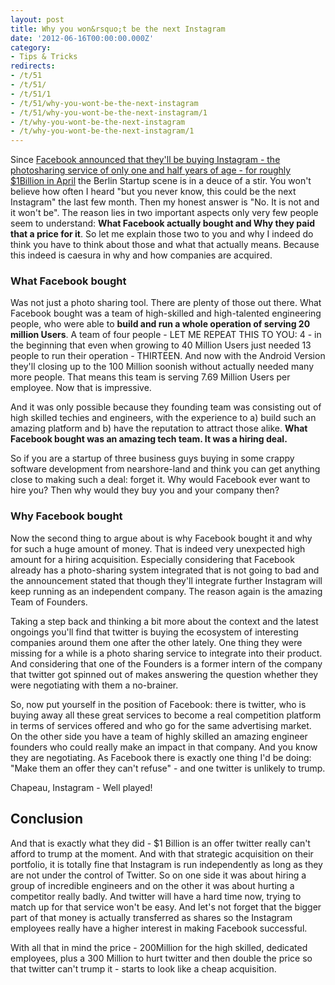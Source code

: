 ```yaml
---
layout: post
title: Why you won&rsquo;t be the next Instagram
date: '2012-06-16T00:00:00.000Z'
category:
- Tips & Tricks
redirects:
- /t/51
- /t/51/
- /t/51/1
- /t/51/why-you-wont-be-the-next-instagram
- /t/51/why-you-wont-be-the-next-instagram/1
- /t/why-you-wont-be-the-next-instagram
- /t/why-you-wont-be-the-next-instagram/1
---
```




Since [Facebook announced that they'll be buying Instagram - the photosharing service of only one and half years of age - for roughly $1Billion in April](http://newsroom.fb.com/News/321/Facebook-to-Acquire-Instagram) the Berlin Startup scene is in a deuce of a stir. You won't believe how often I heard "but you never know, this could be the next Instagram" the last few month. Then my honest answer is "No. It is not and it won't be". The reason lies in two important aspects only very few people seem to understand: **What Facebook actually bought and Why they paid that a price for it**. So let me explain those two to you and why I indeed do think you have to think about those and what that actually means. Because this indeed is caesura in why and how companies are acquired. 

### What Facebook bought

Was not just a photo sharing tool. There are plenty of those out there. What Facebook bought was a team of high-skilled and high-talented engineering people, who were able to **build and run a whole operation of serving 20 million Users**. A team of four people - LET ME REPEAT THIS TO YOU: 4 - in the beginning that even when growing to 40 Million Users just needed 13 people to run their operation - THIRTEEN. And now with the Android Version they'll closing up to the 100 Million soonish without actually needed many more people. That means this team is serving 7.69 Million Users per employee. Now that is impressive.

And it was only possible because they founding team was consisting out of high skilled techies and engineers, with the experience to a) build such an amazing platform and b) have the reputation to attract those alike. **What Facebook bought was an amazing tech team. It was a hiring deal.**

So if you are a startup of three business guys buying in some crappy software development from nearshore-land and think you can get anything close to making such a deal: forget it. Why would Facebook ever want to hire you? Then why would they buy you and your company then?

### Why Facebook bought

Now the second thing to argue about is why Facebook bought it and why for such a huge amount of money. That is indeed very unexpected high amount for a hiring acquisition. Especially considering that Facebook already has a photo-sharing system integrated that is not going to bad and the announcement stated that though they'll integrate further Instagram will keep running as an independent company. The reason again is the amazing Team of Founders.

Taking a step back and thinking a bit more about the context and the latest ongoings you'll find that twitter is buying the ecosystem of interesting companies around them one after the other lately. One thing they were missing for a while is a photo sharing service to integrate into their product. And considering that one of the Founders is a former intern of the company that twitter got spinned out of makes answering the question whether they were negotiating with them a no-brainer.

So, now put yourself in the position of Facebook: there is twitter, who is buying away all these great services to become a real competition platform in terms of services offered and who go for the same advertising market. On the other side you have a team of highly skilled an amazing engineer founders who could really make an impact in that company. And you know they are negotiating. As Facebook there is exactly one thing I'd be doing: "Make them an offer they can't refuse" - and one twitter is unlikely to trump.

Chapeau, Instagram - Well played!

## Conclusion

And that is exactly what they did - $1 Billion is an offer twitter really can't afford to trump at the moment. And with that strategic acquisition on their portfolio, it is totally fine that Instagram is run independently as long as they are not under the control of Twitter. So on one side it was about hiring a group of incredible engineers and on the other it was about hurting a competitor really badly. And twitter will have a hard time now, trying to match up for that service won't be easy. And let's not forget that the bigger part of that money is actually transferred as shares so the Instagram employees really have a higher interest in making Facebook successful. 

With all that in mind the price - 200Million for the high skilled, dedicated employees, plus a 300 Million to hurt twitter and then double the price so that twitter can't trump it - starts to look like a cheap acquisition.
